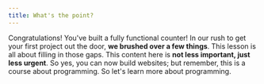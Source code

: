 ```yaml
---
title: What's the point?
---
```

Congratulations! You've built a fully functional counter! In our rush to get your first project out the door, **we brushed over a few things**. This lesson is all about filling in those gaps. This content here is **not less important, just less urgent**. So yes, you can now build websites; but remember, this is a course about programming. So let's learn more about programming.
